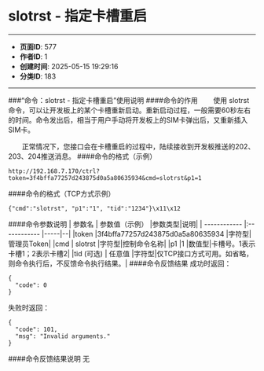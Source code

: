 # slotrst - 指定卡槽重启

---
- **页面ID**: 577
- **作者ID**: 1
- **创建时间**: 2025-05-15 19:29:16
- **分类ID**: 183
---

###“命令：slotrst - 指定卡槽重启”使用说明
####命令的作用
　　使用 slotrst 命令，可以让开发板上的某个卡槽重新启动。重新启动过程，一般需要60秒左右的时间。命令发出后，相当于用户手动将开发板上的SIM卡弹出后，又重新插入SIM卡。
  
　　正常情况下，您接口会在卡槽重启的过程中，陆续接收到开发板推送的202、203、204推送消息。
####命令的格式（示例）
```
http://192.168.7.170/ctrl?token=3f4bffa77257d243875d0a5a80635934&cmd=slotrst&p1=1
```
####命令的格式（TCP方式示例）
```
{"cmd":"slotrst", "p1":"1", "tid":"1234"}\x11\x12
```
####命令参数说明
 | 参数名  | 参数值（示例）  |参数类型|说明|
| ------------ |:------------ |-----|--|
|token |3f4bffa77257d243875d0a5a80635934 |字符型|管理员Token|
|cmd  | slotrst |字符型|控制命令名称|
|p1 |1 |数值型|卡槽号。1表示卡槽1；2表示卡槽2|
|tid (可选)  | 任意值 |字符型|仅TCP接口方式可用。如省略，则命令执行后，不反馈命令执行结果。|
####命令反馈结果
成功时返回：
```
{
  "code": 0
}
```

失败时返回：
```
{
  "code": 101,
  "msg": "Invalid arguments."
}
```

####命令反馈结果说明
无




